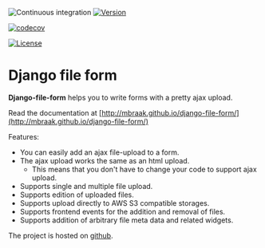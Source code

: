![Continuous integration](https://github.com/mbraak/django-file-form/workflows/Continuous%20integration/badge.svg) [![Version](https://badge.fury.io/py/django-file-form.svg)](https://pypi.python.org/pypi/django-file-form/)

[![codecov](https://codecov.io/gh/mbraak/django-file-form/branch/master/graph/badge.svg?token=vyiybGWB54)](https://codecov.io/gh/mbraak/django-file-form)

[![License](https://img.shields.io/pypi/l/django-file-form.svg)](https://pypi.python.org/pypi/django-file-form/)

# Django file form

**Django-file-form** helps you to write forms with a pretty ajax upload.

Read the documentation at [http://mbraak.github.io/django-file-form/](http://mbraak.github.io/django-file-form/)

Features:

- You can easily add an ajax file-upload to a form.
- The ajax upload works the same as an html upload.
  - This means that you don't have to change your code to support ajax upload.
- Supports single and multiple file upload.
- Supports edition of uploaded files.
- Supports upload directly to AWS S3 compatible storages.
- Supports frontend events for the addition and removal of files.
- Supports addition of arbitrary file meta data and related widgets.

The project is hosted on [github](https://github.com/mbraak/django-file-form).
